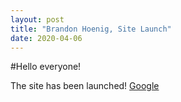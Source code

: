 ```yaml
---
layout: post
title: "Brandon Hoenig, Site Launch"
date: 2020-04-06
---
```


#Hello everyone!  

The site has been launched! [Google](http://google.com/)
